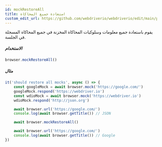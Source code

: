 ```yaml
---
id: mockRestoreAll
title: استعادة جميع المحاكاة
custom_edit_url: https://github.com/webdriverio/webdriverio/edit/main/packages/webdriverio/src/commands/browser/mockRestoreAll.ts
---
```


يقوم باستعادة جميع معلومات وسلوكيات المحاكاة المخزنة في جميع
المحاكاة المسجلة في الجلسة.

##### الاستخدام

```js
browser.mockRestoreAll()
```

##### مثال

```js title="mockRestoreAll.js"
it('should restore all mocks', async () => {
    const googleMock = await browser.mock('https://google.com/')
    googleMock.respond('https://webdriver.io')
    const wdioMock = await browser.mock('https://webdriver.io')
    wdioMock.respond('http://json.org')

    await browser.url('https://google.com/')
    console.log(await browser.getTitle()) // JSON

    await browser.mockRestoreAll()

    await browser.url('https://google.com/')
    console.log(await browser.getTitle()) // Google
})
```